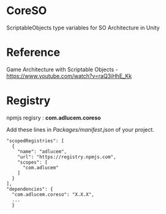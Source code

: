# CoreSO
ScriptableObjects type variables for SO Architecture in Unity

# Reference 
Game Architecture with Scriptable Objects - https://www.youtube.com/watch?v=raQ3iHhE_Kk

# Registry 
npmjs regisry : **com.adlucem.coreso**

Add these lines in *Packages/manifest.json* of your project.

```
"scopedRegistries": [
  {
    "name": "adlucem",
    "url": "https://registry.npmjs.com",
    "scopes": [
      "com.adlucem"
    ]
  }
],
"dependencies": {
  "com.adlucem.coreso": "X.X.X",
  ...
  }
```
